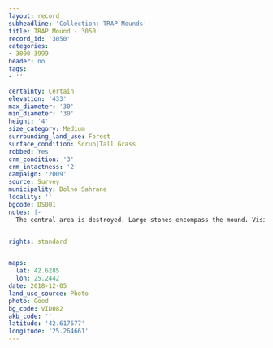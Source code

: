 ```yaml
---
layout: record
subheadline: 'Collection: TRAP Mounds'
title: TRAP Mound - 3050
record_id: '3050'
categories:
- 3000-3999
header: no
tags:
- ''

certainty: Certain
elevation: '433'
max_diameter: '30'
min_diameter: '30'
height: '4'
size_category: Medium
surrounding_land_use: Forest
surface_condition: Scrub|Tall Grass
robbed: Yes
crm_condition: '3'
crm_intactness: '2'
campaign: '2009'
source: Survey
municipality: Dolno Sahrane
locality: ''
bgcode: DS001
notes: |-
  The central area is destroyed. Large stones encompass the mound. Visible soil structure in profile.


rights: standard


maps:
  lat: 42.6285
  lon: 25.2442
date: 2018-12-05
land_use_source: Photo
photo: Good
bg_code: VID082
akb_code: ''
latitude: '42.617677'
longitude: '25.264661'
---
```

